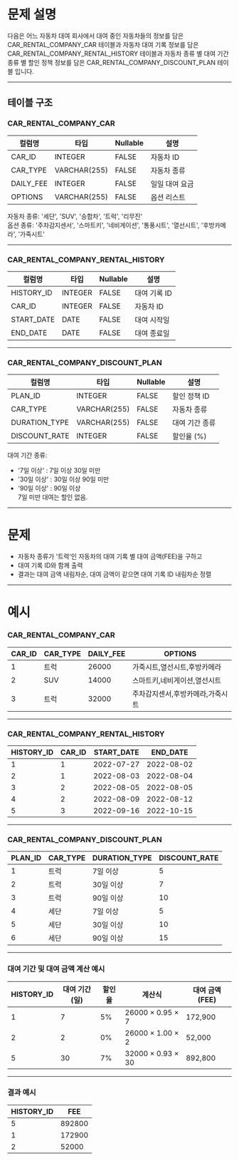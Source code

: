 # 문제 설명

다음은 어느 자동차 대여 회사에서 대여 중인 자동차들의 정보를 담은 CAR_RENTAL_COMPANY_CAR 테이블과 자동차 대여 기록 정보를 담은 CAR_RENTAL_COMPANY_RENTAL_HISTORY 테이블과 자동차 종류 별 대여 기간 종류 별 할인 정책 정보를 담은 CAR_RENTAL_COMPANY_DISCOUNT_PLAN 테이블 입니다.

---

## 테이블 구조

### CAR_RENTAL_COMPANY_CAR

| 컬럼명    | 타입          | Nullable | 설명           |
|-----------|---------------|----------|----------------|
| CAR_ID    | INTEGER       | FALSE    | 자동차 ID      |
| CAR_TYPE  | VARCHAR(255)  | FALSE    | 자동차 종류    |
| DAILY_FEE | INTEGER       | FALSE    | 일일 대여 요금 |
| OPTIONS   | VARCHAR(255)  | FALSE    | 옵션 리스트    |

자동차 종류: '세단', 'SUV', '승합차', '트럭', '리무진'  
옵션 종류: '주차감지센서', '스마트키', '네비게이션', '통풍시트', '열선시트', '후방카메라', '가죽시트'

---

### CAR_RENTAL_COMPANY_RENTAL_HISTORY

| 컬럼명     | 타입  | Nullable | 설명          |
|------------|-------|----------|---------------|
| HISTORY_ID | INTEGER | FALSE  | 대여 기록 ID  |
| CAR_ID     | INTEGER | FALSE  | 자동차 ID     |
| START_DATE | DATE   | FALSE   | 대여 시작일   |
| END_DATE   | DATE   | FALSE   | 대여 종료일   |

---

### CAR_RENTAL_COMPANY_DISCOUNT_PLAN

| 컬럼명       | 타입          | Nullable | 설명                   |
|--------------|---------------|----------|------------------------|
| PLAN_ID      | INTEGER       | FALSE    | 할인 정책 ID           |
| CAR_TYPE     | VARCHAR(255)  | FALSE    | 자동차 종류            |
| DURATION_TYPE| VARCHAR(255)  | FALSE    | 대여 기간 종류         |
| DISCOUNT_RATE| INTEGER       | FALSE    | 할인율 (%)             |

대여 기간 종류:  
- '7일 이상' : 7일 이상 30일 미만  
- '30일 이상' : 30일 이상 90일 미만  
- '90일 이상' : 90일 이상  
7일 미만 대여는 할인 없음.

---

# 문제

- 자동차 종류가 '트럭'인 자동차의 대여 기록 별 대여 금액(FEE)을 구하고  
- 대여 기록 ID와 함께 출력  
- 결과는 대여 금액 내림차순, 대여 금액이 같으면 대여 기록 ID 내림차순 정렬  

---

# 예시

### CAR_RENTAL_COMPANY_CAR

| CAR_ID | CAR_TYPE | DAILY_FEE | OPTIONS                |
|--------|----------|-----------|------------------------|
| 1      | 트럭     | 26000     | 가죽시트,열선시트,후방카메라 |
| 2      | SUV      | 14000     | 스마트키,네비게이션,열선시트 |
| 3      | 트럭     | 32000     | 주차감지센서,후방카메라,가죽시트 |

---

### CAR_RENTAL_COMPANY_RENTAL_HISTORY

| HISTORY_ID | CAR_ID | START_DATE  | END_DATE    |
|------------|--------|-------------|-------------|
| 1          | 1      | 2022-07-27  | 2022-08-02  |
| 2          | 1      | 2022-08-03  | 2022-08-04  |
| 3          | 2      | 2022-08-05  | 2022-08-05  |
| 4          | 2      | 2022-08-09  | 2022-08-12  |
| 5          | 3      | 2022-09-16  | 2022-10-15  |

---

### CAR_RENTAL_COMPANY_DISCOUNT_PLAN

| PLAN_ID | CAR_TYPE | DURATION_TYPE | DISCOUNT_RATE |
|---------|----------|---------------|---------------|
| 1       | 트럭     | 7일 이상      | 5             |
| 2       | 트럭     | 30일 이상     | 7             |
| 3       | 트럭     | 90일 이상     | 10            |
| 4       | 세단     | 7일 이상      | 5             |
| 5       | 세단     | 30일 이상     | 10            |
| 6       | 세단     | 90일 이상     | 15            |

---

### 대여 기간 및 대여 금액 계산 예시

| HISTORY_ID | 대여 기간(일) | 할인율 | 계산식                                      | 대여 금액(FEE) |
|------------|---------------|--------|---------------------------------------------|---------------|
| 1          | 7             | 5%     | 26000 × 0.95 × 7                            | 172,900       |
| 2          | 2             | 0%     | 26000 × 1.00 × 2                            | 52,000        |
| 5          | 30            | 7%     | 32000 × 0.93 × 30                           | 892,800       |

---

### 결과 예시

| HISTORY_ID | FEE    |
|------------|--------|
| 5          | 892800 |
| 1          | 172900 |
| 2          | 52000  |
